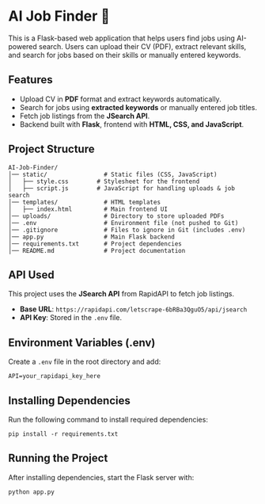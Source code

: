 # AI Job Finder 🚀

This is a Flask-based web application that helps users find jobs using AI-powered search. Users can upload their CV (PDF), extract relevant skills, and search for jobs based on their skills or manually entered keywords.

## Features
- Upload CV in **PDF** format and extract keywords automatically.
- Search for jobs using **extracted keywords** or manually entered job titles.
- Fetch job listings from the **JSearch API**.
- Backend built with **Flask**, frontend with **HTML, CSS, and JavaScript**.

## Project Structure
```
AI-Job-Finder/
│── static/                # Static files (CSS, JavaScript)
│   ├── style.css        # Stylesheet for the frontend
│   ├── script.js        # JavaScript for handling uploads & job search
│── templates/             # HTML templates
│   ├── index.html         # Main frontend UI
│── uploads/               # Directory to store uploaded PDFs
│── .env                   # Environment file (not pushed to Git)
│── .gitignore             # Files to ignore in Git (includes .env)
│── app.py                 # Main Flask backend
│── requirements.txt       # Project dependencies
│── README.md              # Project documentation
```

## API Used
This project uses the **JSearch API** from RapidAPI to fetch job listings.

- **Base URL**: `https://rapidapi.com/letscrape-6bRBa3QguO5/api/jsearch`
- **API Key**: Stored in the `.env` file.

## Environment Variables (.env)
Create a `.env` file in the root directory and add:

```
API=your_rapidapi_key_here
```

## Installing Dependencies
Run the following command to install required dependencies:

```
pip install -r requirements.txt
```

## Running the Project
After installing dependencies, start the Flask server with:

```
python app.py
```
